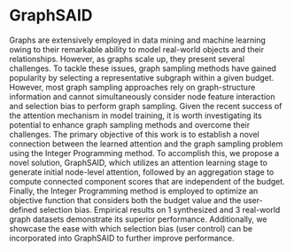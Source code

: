 # GraphSAID

Graphs are extensively employed in data mining and machine learning owing to their remarkable ability to model real-world objects and their relationships. However, as graphs scale up, they present several challenges. To tackle these issues, graph sampling methods have gained popularity by selecting a representative subgraph within a given budget. However, most graph sampling approaches rely on graph-structure information and cannot simultaneously consider node feature interaction and selection bias to perform graph sampling. Given the recent success of the attention mechanism in model training, it is worth investigating its potential to enhance graph sampling methods and overcome their challenges. The primary objective of this work is to establish a novel connection between the learned attention and the graph sampling problem using the Integer Programming method. To accomplish this, we propose a novel solution, GraphSAID, which utilizes an attention learning stage to generate initial node-level attention, followed by an aggregation stage to compute connected component scores that are independent of the budget. Finally, the Integer Programming method is employed to optimize an objective function that considers both the budget value and the user-defined selection bias. Empirical results on 1 synthesized and 3 real-world graph datasets demonstrate its superior performance. Additionally, we showcase the ease with which selection bias (user control) can be incorporated into GraphSAID to further improve performance.

